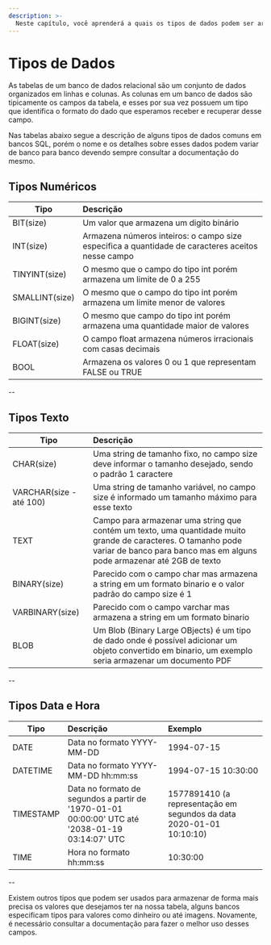 ```yaml
---
description: >-
  Neste capítulo, você aprenderá a quais os tipos de dados podem ser armazenados em tabelas no seu banco de dados.
---
```


# Tipos de Dados

As tabelas de um banco de dados relacional são um conjunto de dados organizados em linhas e colunas. As colunas em um banco de dados são tipicamente os campos da tabela, e esses por sua vez possuem um tipo que identifica o formato do dado que esperamos receber e recuperar desse campo. 

Nas tabelas abaixo segue a descrição de alguns tipos de dados comuns em bancos SQL, porém o nome e os detalhes sobre esses dados podem variar de banco para banco devendo sempre consultar a documentação do mesmo.

## Tipos Numéricos
| Tipo | Descrição  | 
| - |:------------- |
| BIT(size) | Um valor que armazena um digito binário |
| INT(size) | Armazena números inteiros: o campo size especifica a quantidade de caracteres aceitos nesse campo |
| TINYINT(size) | O mesmo que o campo do tipo int porém armazena um limite de 0 a 255 |
| SMALLINT(size) | O mesmo que o campo do tipo int porém armazena um limite menor de valores |
| BIGINT(size) | O mesmo que campo do tipo int porém armazena uma quantidade maior de valores |
| FLOAT(size) | O campo float armazena números irracionais com casas decimais |
| BOOL | Armazena os valores 0 ou 1 que representam FALSE ou TRUE |

--

## Tipos Texto
| Tipo | Descrição  |
| - |:------------- |
| CHAR(size) | Uma string de tamanho fixo, no campo size deve informar o tamanho desejado, sendo o padrão 1 caractere |
| VARCHAR(size - até 100) | Uma string de tamanho variável, no campo size é informado um tamanho máximo para esse texto |
| TEXT | Campo para armazenar uma string que contém um texto, uma quantidade muito grande de caracteres. O tamanho pode variar de banco para banco mas em alguns pode armazenar até 2GB de texto |
| BINARY(size) | Parecido com o campo char mas armazena a string em um formato binario e o valor padrão do campo size é 1 |
| VARBINARY(size) | Parecido com o campo varchar mas armazena a string em um formato binario |
| BLOB | Um Blob (Binary Large OBjects) é um tipo de dado onde é possível adicionar um objeto convertido em binario, um exemplo seria armazenar um documento PDF|

--

## Tipos Data e Hora
| Tipo | Descrição  | Exemplo |
| - |:------------- |:------------- |
| DATE | Data no formato YYYY-MM-DD | 1994-07-15 |
| DATETIME | Data no formato YYYY-MM-DD hh:mm:ss | 1994-07-15 10:30:00 |
| TIMESTAMP | Data no formato de segundos a partir de '1970-01-01 00:00:00' UTC até '2038-01-19 03:14:07' UTC | 1577891410 (a representação em segundos da data 2020-01-01 10:10:10)
| TIME | Hora no formato hh:mm:ss | 10:30:00

--

Existem outros tipos que podem ser usados para armazenar de forma mais precisa os valores que desejamos ter na nossa tabela, alguns bancos especificam tipos para valores como dinheiro ou até imagens. Novamente, é necessário consultar a documentação para fazer o melhor uso desses campos.